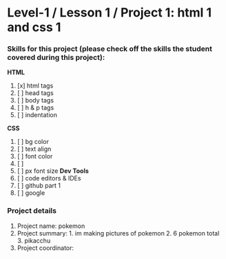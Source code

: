 # Level-1 / Lesson 1 / Project 1: html 1 and css 1

### Skills for this project (please check off the skills the student covered during this project):

**HTML**
 1. [x] html tags
 2. [ ] head tags
 3. [ ] body tags
 4. [ ] h & p tags
 5. [ ] indentation

**CSS**
  1. [ ] bg color
  2. [ ] text align
  3. [ ] font color
  4. [ ]
  5. [ ] px
 font size
**Dev Tools**
  1. [ ] code editors & IDEs
  2. [ ] github part 1
  3. [ ] google

### Project details
  1. Project name: pokemon
  2. Project summary: 
    1. im making pictures of pokemon
    2. 6 pokemon total
    3. pikacchu
  3. Project coordinator: 
